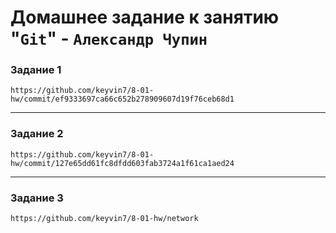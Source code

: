 # Домашнее задание к занятию "`Git`" - `Александр Чупин`

### Задание 1

`https://github.com/keyvin7/8-01-hw/commit/ef9333697ca66c652b278909607d19f76ceb68d1`

---

### Задание 2

`https://github.com/keyvin7/8-01-hw/commit/127e65dd61fc8dfdd603fab3724a1f61ca1aed24`

---

### Задание 3

`https://github.com/keyvin7/8-01-hw/network`
